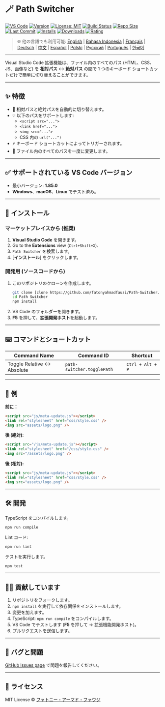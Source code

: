 # 🪄 Path Switcher

[![VS Code](https://img.shields.io/badge/VS%20Code-1.85.0+-blue.svg)](https://code.visualstudio.com/)
[![Version](https://img.shields.io/github/v/release/fatonyahmadfauzi/Path-Switcher?color=blue.svg)](https://github.com/fatonyahmadfauzi/Path-Switcher/releases)
[![License: MIT](https://img.shields.io/github/license/fatonyahmadfauzi/Path-Switcher?color=green.svg)](../../LICENSE)
[![Build Status](https://github.com/fatonyahmadfauzi/Path-Switcher/actions/workflows/main.yml/badge.svg)](https://github.com/fatonyahmadfauzi/Path-Switcher/actions)
[![Repo Size](https://img.shields.io/github/repo-size/fatonyahmadfauzi/Path-Switcher?color=yellow.svg)](https://github.com/fatonyahmadfauzi/Path-Switcher)
[![Last Commit](https://img.shields.io/github/last-commit/fatonyahmadfauzi/Path-Switcher?color=brightgreen.svg)](https://github.com/fatonyahmadfauzi/Path-Switcher/commits/main)
[![Installs](https://vsmarketplacebadges.dev/installs-short/fatonyahmadfauzi.path-switcher.svg)](https://marketplace.visualstudio.com/items?itemName=fatonyahmadfauzi.path-switcher)
[![Downloads](https://vsmarketplacebadges.dev/downloads-short/fatonyahmadfauzi.path-switcher.svg)](https://marketplace.visualstudio.com/items?itemName=fatonyahmadfauzi.path-switcher)
[![Rating](https://vsmarketplacebadges.dev/rating-short/fatonyahmadfauzi.path-switcher.svg)](https://marketplace.visualstudio.com/items?itemName=fatonyahmadfauzi.path-switcher)

> 🌐 他の言語でも利用可能: [English](../../README.md) | [Bahasa Indonesia](README-ID.md) | [Français](README-FR.md) | [Deutsch](README-DE.md) | [中文](README-ZH.md) | [Español](README-ES.md) | [Polski](README-PL.md) | [Русский](README-RU.md) | [Português](README-PT.md) | [한국어](README-KO.md)

---

Visual Studio Code 拡張機能は、ファイル内のすべてのパス (HTML、CSS、JS、画像など) を **相対パス** ↔️ **絶対パス** の間で 1 つのキーボード ショートカットだけで簡単に切り替えることができます。

---

## ✨ 特徴

- 🔁 相対パスと絶対パスを自動的に切り替えます。
- 💡 以下のパスをサポートします:
  - `<script src="...">`
  - `<link href="...">`
  - `<img src="...">`
  - CSS 内の `url("...")`
- ⚡ キーボード ショートカットによってトリガーされます。
- 🧭 ファイル内のすべてのパスを一度に変更します。

---

## ✅ サポートされている VS Code バージョン

- 最小バージョン: **1.85.0**
- **Windows**、**macOS**、**Linux** でテスト済み。

---

## 🧩 インストール

### マーケットプレイスから (推奨)

1. **Visual Studio Code** を開きます。
2.  Go to the **Extensions** view (`Ctrl+Shift+X`).
3. `Path Switcher` を検索します。
4. [**インストール**] をクリックします。

### 開発用 (ソースコードから)

1. このリポジトリのクローンを作成します。
    ```bash
    git clone [clone https://github.com/fatonyahmadfauzi/Path-Switcher.git](https://github.com/fatonyahmadfauzi/Path-Switcher.git)
    cd Path Switcher
    npm install
    ```
2. VS Code のフォルダーを開きます。
3. **F5** を押して、**拡張開発ホスト**を起動します。

---

## ⌨️ コマンドとショートカット

| Command Name                | Command ID                 | Shortcut         |
| --------------------------- | -------------------------- | ---------------- |
| Toggle Relative ↔️ Absolute | `path-switcher.togglePath` | `Ctrl + Alt + P` |

---

## 🧠 例

**前に：**

```html
<script src="js/meta-update.js"></script>
<link rel="stylesheet" href="css/style.css" />
<img src="assets/logo.png" />
```

**後 (絶対):**

```html
<script src="/js/meta-update.js"></script>
<link rel="stylesheet" href="/css/style.css" />
<img src="/assets/logo.png" />
```

**後 (相対):**

```html
<script src="js/meta-update.js"></script>
<link rel="stylesheet" href="css/style.css" />
<img src="assets/logo.png" />
```

---

## 🛠️ 開発

TypeScript をコンパイルします。

```bash
npm run compile
```

Lint コード:

```bash
npm run lint
```

テストを実行します。

```bash
npm test
```

---

## 🧑‍💻 貢献しています

1. リポジトリをフォークします。
2. `npm install` を実行して依存関係をインストールします。
3. 変更を加えます。
4. TypeScript: `npm run compile` をコンパイルします。
5. VS Code でテストします (**F5** を押して → 拡張機能開発ホスト)。
6. プルリクエストを送信します。

---

## 🐞 バグと問題

[GitHub Issues page](https://github.com/fatonyahmadfauzi/Path-Switcher/issues) で問題を報告してください。

---

## 🧾 ライセンス

MIT License © [ファトニー・アーマド・ファウジ](../../LICENSE)